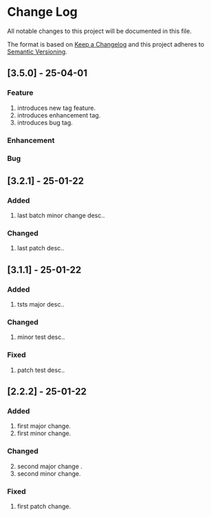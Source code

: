 # Change Log
All notable changes to this project will be documented in this file.

The format is based on [Keep a Changelog](http://keepachangelog.com/)
and this project adheres to [Semantic Versioning](http://semver.org/).

## [3.5.0] - 25-04-01
### Feature
1. introduces new tag feature.
2. introduces enhancement tag.
3. introduces bug tag.
### Enhancement
### Bug

## [3.2.1] - 25-01-22
### Added
1. last batch minor change desc..
### Changed
1. last patch desc..

## [3.1.1] - 25-01-22
### Added
1. tsts major desc..
### Changed
1. minor test desc..
### Fixed
1. patch test desc..

## [2.2.2] - 25-01-22
### Added
1. first major change.
1. first minor change.
### Changed
2. second major change .
2. second minor change.
### Fixed
1. first patch change.
